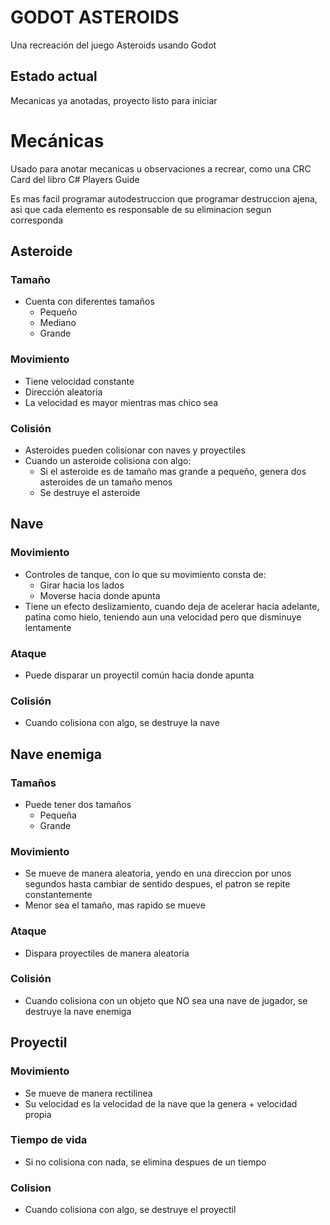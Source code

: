# GODOT ASTEROIDS

Una recreación del juego Asteroids usando Godot

## Estado actual

Mecanicas ya anotadas, proyecto listo para iniciar

# Mecánicas

Usado para anotar mecanicas u observaciones a recrear, como una CRC Card del libro C# Players Guide

Es mas facil programar autodestruccion que programar destruccion ajena, asi que cada elemento es responsable de su eliminacion segun corresponda

## Asteroide

### Tamaño

- Cuenta con diferentes tamaños
    - Pequeño
    - Mediano
    - Grande

### Movimiento

- Tiene velocidad constante
- Dirección aleatoria
- La velocidad es mayor mientras mas chico sea

### Colisión

- Asteroides pueden colisionar con naves y proyectiles
- Cuando un asteroide colisiona con algo:
    - Si el asteroide es de tamaño mas grande a pequeño, genera dos asteroides de un tamaño menos
    - Se destruye el asteroide

## Nave

### Movimiento

- Controles de tanque, con lo que su movimiento consta de:
    - Girar hacia los lados
    - Moverse hacia donde apunta
- Tiene un efecto deslizamiento, cuando deja de acelerar hacia adelante, patina como hielo, teniendo aun una velocidad pero que disminuye lentamente

### Ataque

- Puede disparar un proyectil común hacia donde apunta

### Colisión

- Cuando colisiona con algo, se destruye la nave

## Nave enemiga

### Tamaños

- Puede tener dos tamaños
    - Pequeña
    - Grande

### Movimiento

- Se mueve de manera aleatoria, yendo en una direccion por unos segundos hasta cambiar de sentido despues, el patron se repite constantemente
- Menor sea el tamaño, mas rapido se mueve

### Ataque

- Dispara proyectiles de manera aleatoria

### Colisión

- Cuando colisiona con un objeto que NO sea una nave de jugador, se destruye la nave enemiga

## Proyectil

### Movimiento

- Se mueve de manera rectilinea
- Su velocidad es la velocidad de la nave que la genera + velocidad propia

### Tiempo de vida

- Si no colisiona con nada, se elimina despues de un tiempo

### Colision

- Cuando colisiona con algo, se destruye el proyectil
